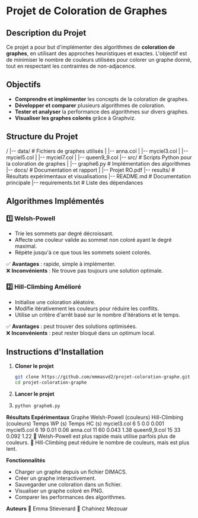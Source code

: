 # Projet de Coloration de Graphes

## Description du Projet
Ce projet a pour but d'implémenter des algorithmes de **coloration de graphes**, en utilisant des approches heuristiques et exactes. L'objectif est de minimiser le nombre de couleurs utilisées pour colorer un graphe donné, tout en respectant les contraintes de non-adjacence.

## Objectifs
- **Comprendre et implémenter** les concepts de la coloration de graphes.
- **Développer et comparer** plusieurs algorithmes de coloration.
- **Tester et analyser** la performance des algorithmes sur divers graphes.
- **Visualiser les graphes colorés** grâce à Graphviz.

## Structure du Projet
/ |-- data/ # Fichiers de graphes utilisés | |-- anna.col | |-- myciel3.col | |-- myciel5.col | |-- myciel7.col | |-- queen9_9.col |-- src/ # Scripts Python pour la coloration de graphes | |-- graphe6.py # Implémentation des algorithmes |-- docs/ # Documentation et rapport | |-- Projet RO.pdf |-- results/ # Résultats expérimentaux et visualisations |-- README.md # Documentation principale |-- requirements.txt # Liste des dépendances


## Algorithmes Implémentés
### 1️⃣ **Welsh-Powell**
- Trie les sommets par degré décroissant.
- Affecte une couleur valide au sommet non coloré ayant le degré maximal.
- Répète jusqu'à ce que tous les sommets soient colorés.

✅ **Avantages** : rapide, simple à implémenter.  
❌ **Inconvénients** : Ne trouve pas toujours une solution optimale.

### 2️⃣ **Hill-Climbing Amélioré**
- Initialise une coloration aléatoire.
- Modifie itérativement les couleurs pour réduire les conflits.
- Utilise un critère d'arrêt basé sur le nombre d'itérations et le temps.

✅ **Avantages** : peut trouver des solutions optimisées.  
❌ **Inconvénients** : peut rester bloqué dans un optimum local.

## Instructions d'Installation
1. **Cloner le projet**  
   ```bash
   git clone https://github.com/emmasvd2/projet-coloration-graphe.git
   cd projet-coloration-graphe
   ```
2. **Lancer le projet**
3. ```bash
   python graphe6.py
   ```
   
**Résultats Expérimentaux**
Graphe	Welsh-Powell (couleurs)	Hill-Climbing (couleurs)	Temps WP (s)	Temps HC (s)
myciel3.col	6	5	0.0	0.001
myciel5.col	6	19	0.01	0.06
anna.col	11	60	0.043	1.38
queen9_9.col	15	33	0.092	1.22
🔹 Welsh-Powell est plus rapide mais utilise parfois plus de couleurs.
🔹 Hill-Climbing peut réduire le nombre de couleurs, mais est plus lent.

**Fonctionnalités**
- Charger un graphe depuis un fichier DIMACS.
- Créer un graphe interactivement.
- Sauvegarder une coloration dans un fichier.
- Visualiser un graphe coloré en PNG.
- Comparer les performances des algorithmes.


**Auteurs**
👤 Emma Stievenard
👤 Chahinez Mezouar
